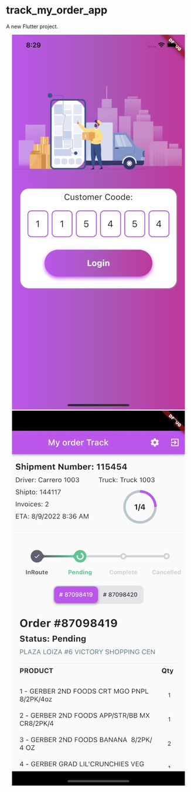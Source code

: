 # track_my_order_app

A new Flutter project.
<p align="center">
<img src="loginImage.jpeg"/>
<img src="trackImage.jpeg"/>
 </p>

